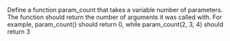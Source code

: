 Define a function param_count that takes a variable number of parameters. The function should return the number of arguments it was called with.
For example, param_count() should return 0, while param_count(2, 3, 4) should return 3
